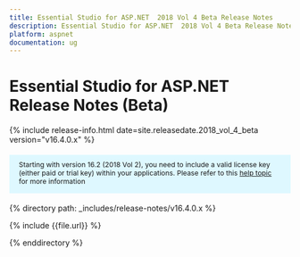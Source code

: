 ```yaml
---
title: Essential Studio for ASP.NET  2018 Vol 4 Beta Release Notes  
description: Essential Studio for ASP.NET  2018 Vol 4 Beta Release Notes  
platform: aspnet
documentation: ug
---
```


# Essential Studio for ASP.NET  Release Notes (Beta) 

{% include release-info.html date=site.releasedate.2018_vol_4_beta  version="v16.4.0.x" %} 

<style>
#license {
    font-size: .88em!important;
margin-top: 1.5em;     margin-bottom: 1.5em;
    background-color: #def8ff;
    padding: 10px 17px 14px;
}
</style>

<div id="license">
Starting with version 16.2 (2018 Vol 2), you need to include a valid license key (either paid or trial key) within your applications. 
Please refer to this <a href="/common/essential-studio/licensing/license-key">help topic</a> for more information 
</div>


{% directory path: _includes/release-notes/v16.4.0.x %}

{% include {{file.url}} %}

{% enddirectory %}
